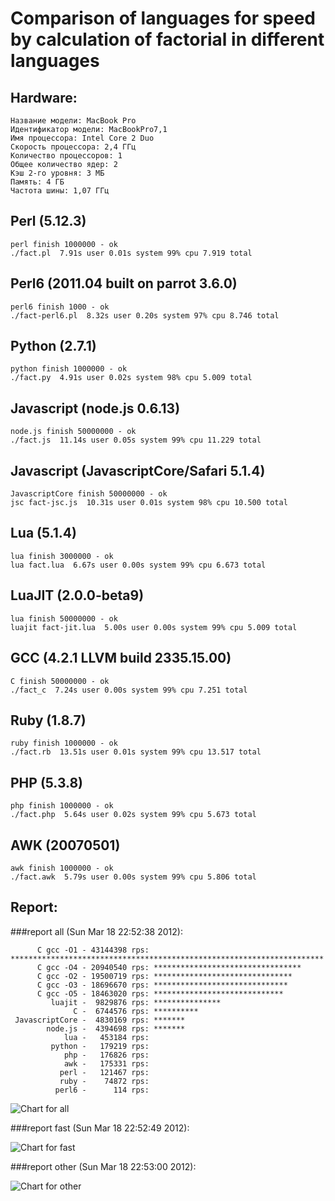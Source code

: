 Comparison of languages for speed by calculation of factorial in different languages
====================================================================================

Hardware:
---------

    Название модели: MacBook Pro
    Идентификатор модели: MacBookPro7,1
    Имя процессора: Intel Core 2 Duo
    Скорость процессора: 2,4 ГГц
    Количество процессоров: 1
    Общее количество ядер: 2
    Кэш 2-го уровня: 3 МБ
    Память: 4 ГБ
    Частота шины: 1,07 ГГц

Perl (5.12.3)
--------------

    perl finish 1000000 - ok
    ./fact.pl  7.91s user 0.01s system 99% cpu 7.919 total

Perl6 (2011.04 built on parrot 3.6.0)
-------------------------------------

    perl6 finish 1000 - ok
    ./fact-perl6.pl  8.32s user 0.20s system 97% cpu 8.746 total

Python (2.7.1)
--------------

    python finish 1000000 - ok
    ./fact.py  4.91s user 0.02s system 98% cpu 5.009 total

Javascript (node.js 0.6.13)
---------------------------

    node.js finish 50000000 - ok
    ./fact.js  11.14s user 0.05s system 99% cpu 11.229 total

Javascript (JavascriptCore/Safari 5.1.4)
---------------------------

    JavascriptCore finish 50000000 - ok
    jsc fact-jsc.js  10.31s user 0.01s system 98% cpu 10.500 total

Lua (5.1.4)
-----------

    lua finish 3000000 - ok
    lua fact.lua  6.67s user 0.00s system 99% cpu 6.673 total

LuaJIT (2.0.0-beta9)
--------------------

    lua finish 50000000 - ok
    luajit fact-jit.lua  5.00s user 0.00s system 99% cpu 5.009 total

GCC (4.2.1 LLVM build 2335.15.00)
---------------------------------

    C finish 50000000 - ok
    ./fact_c  7.24s user 0.00s system 99% cpu 7.251 total

Ruby (1.8.7)
------------

    ruby finish 1000000 - ok
    ./fact.rb  13.51s user 0.01s system 99% cpu 13.517 total

PHP (5.3.8)
-----------

    php finish 1000000 - ok
    ./fact.php  5.64s user 0.02s system 99% cpu 5.673 total

AWK (20070501)
--------------

    awk finish 1000000 - ok
    ./fact.awk  5.79s user 0.00s system 99% cpu 5.806 total

Report:
-------

###report all (Sun Mar 18 22:52:38 2012):

          C gcc -O1 - 43144398 rps: **********************************************************************
          C gcc -O4 - 20940540 rps: *********************************
          C gcc -O2 - 19500719 rps: *******************************
          C gcc -O3 - 18696670 rps: ******************************
          C gcc -O5 - 18463020 rps: *****************************
             luajit -  9829876 rps: ***************
                  C -  6744576 rps: **********
     JavascriptCore -  4830169 rps: *******
            node.js -  4394698 rps: *******
                lua -   453184 rps: 
             python -   179219 rps: 
                php -   176826 rps: 
                awk -   175331 rps: 
               perl -   121467 rps: 
               ruby -    74872 rps: 
              perl6 -      114 rps: 

![Chart for all](https://chart.googleapis.com/chart?cht=bhs&chs=700x345&chd=t%3A43144398%2C20940540%2C19500719%2C18696670%2C18463020%2C9829876%2C6744576%2C4830169%2C4394698%2C453184%2C179219%2C176826%2C175331%2C121467%2C74872%2C114&chco=4d89f9&chbh=15&chds=0,43144398.260763&chxt=x,y,r&chxl=1%3A%7Cperl6%7Cruby%7Cperl%7Cawk%7Cphp%7Cpython%7Clua%7Cnode.js%7CJavascriptCore%7CC%7Cluajit%7CC%20gcc%20-O5%7CC%20gcc%20-O3%7CC%20gcc%20-O2%7CC%20gcc%20-O4%7CC%20gcc%20-O1%7C2%3A%7C114%20rps%7C74872%20rps%7C121467%20rps%7C175331%20rps%7C176826%20rps%7C179219%20rps%7C453184%20rps%7C4394698%20rps%7C4830169%20rps%7C6744576%20rps%7C9829876%20rps%7C18463020%20rps%7C18696670%20rps%7C19500719%20rps%7C20940540%20rps%7C43144398%20rps%7C0%3A%7C0%20%25%7C10%20%25%7C20%20%25%7C30%20%25%7C40%20%25%7C50%20%25%7C60%20%25%7C70%20%25%7C80%20%25%7C90%20%25%7C100%20%25)

###report fast (Sun Mar 18 22:52:49 2012):

![Chart for fast](https://chart.googleapis.com/chart?cht=bhs&chs=700x205&chd=t%3A43144398%2C20940540%2C19500719%2C18696670%2C18463020%2C9829876%2C6744576%2C4830169%2C4394698&chco=4d89f9&chbh=15&chds=0,43144398.260763&chxt=x,y,r&chxl=1%3A%7Cnode.js%7CJavascriptCore%7CC%7Cluajit%7CC%20gcc%20-O5%7CC%20gcc%20-O3%7CC%20gcc%20-O2%7CC%20gcc%20-O4%7CC%20gcc%20-O1%7C2%3A%7C4394698%20rps%7C4830169%20rps%7C6744576%20rps%7C9829876%20rps%7C18463020%20rps%7C18696670%20rps%7C19500719%20rps%7C20940540%20rps%7C43144398%20rps%7C0%3A%7C0%20%25%7C10%20%25%7C20%20%25%7C30%20%25%7C40%20%25%7C50%20%25%7C60%20%25%7C70%20%25%7C80%20%25%7C90%20%25%7C100%20%25)

###report other (Sun Mar 18 22:53:00 2012):

![Chart for other](https://chart.googleapis.com/chart?cht=bhs&chs=700x165&chd=t%3A453184%2C179219%2C176826%2C175331%2C121467%2C74872%2C114&chco=4d89f9&chbh=15&chds=0,453184.664593498&chxt=x,y,r&chxl=1%3A%7Cperl6%7Cruby%7Cperl%7Cawk%7Cphp%7Cpython%7Clua%7C2%3A%7C114%20rps%7C74872%20rps%7C121467%20rps%7C175331%20rps%7C176826%20rps%7C179219%20rps%7C453184%20rps%7C0%3A%7C0%20%25%7C10%20%25%7C20%20%25%7C30%20%25%7C40%20%25%7C50%20%25%7C60%20%25%7C70%20%25%7C80%20%25%7C90%20%25%7C100%20%25)
